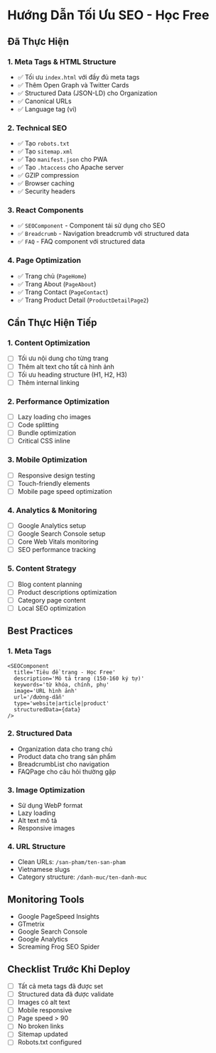 # Hướng Dẫn Tối Ưu SEO - Học Free

## Đã Thực Hiện

### 1. Meta Tags & HTML Structure

- ✅ Tối ưu `index.html` với đầy đủ meta tags
- ✅ Thêm Open Graph và Twitter Cards
- ✅ Structured Data (JSON-LD) cho Organization
- ✅ Canonical URLs
- ✅ Language tag (vi)

### 2. Technical SEO

- ✅ Tạo `robots.txt`
- ✅ Tạo `sitemap.xml`
- ✅ Tạo `manifest.json` cho PWA
- ✅ Tạo `.htaccess` cho Apache server
- ✅ GZIP compression
- ✅ Browser caching
- ✅ Security headers

### 3. React Components

- ✅ `SEOComponent` - Component tái sử dụng cho SEO
- ✅ `Breadcrumb` - Navigation breadcrumb với structured data
- ✅ `FAQ` - FAQ component với structured data

### 4. Page Optimization

- ✅ Trang chủ (`PageHome`)
- ✅ Trang About (`PageAbout`)
- ✅ Trang Contact (`PageContact`)
- ✅ Trang Product Detail (`ProductDetailPage2`)

## Cần Thực Hiện Tiếp

### 1. Content Optimization

- [ ] Tối ưu nội dung cho từng trang
- [ ] Thêm alt text cho tất cả hình ảnh
- [ ] Tối ưu heading structure (H1, H2, H3)
- [ ] Thêm internal linking

### 2. Performance Optimization

- [ ] Lazy loading cho images
- [ ] Code splitting
- [ ] Bundle optimization
- [ ] Critical CSS inline

### 3. Mobile Optimization

- [ ] Responsive design testing
- [ ] Touch-friendly elements
- [ ] Mobile page speed optimization

### 4. Analytics & Monitoring

- [ ] Google Analytics setup
- [ ] Google Search Console setup
- [ ] Core Web Vitals monitoring
- [ ] SEO performance tracking

### 5. Content Strategy

- [ ] Blog content planning
- [ ] Product descriptions optimization
- [ ] Category page content
- [ ] Local SEO optimization

## Best Practices

### 1. Meta Tags

```tsx
<SEOComponent
  title='Tiêu đề trang - Học Free'
  description='Mô tả trang (150-160 ký tự)'
  keywords='từ khóa, chính, phụ'
  image='URL hình ảnh'
  url='/đường-dẫn'
  type='website|article|product'
  structuredData={data}
/>
```

### 2. Structured Data

- Organization data cho trang chủ
- Product data cho trang sản phẩm
- BreadcrumbList cho navigation
- FAQPage cho câu hỏi thường gặp

### 3. Image Optimization

- Sử dụng WebP format
- Lazy loading
- Alt text mô tả
- Responsive images

### 4. URL Structure

- Clean URLs: `/san-pham/ten-san-pham`
- Vietnamese slugs
- Category structure: `/danh-muc/ten-danh-muc`

## Monitoring Tools

- Google PageSpeed Insights
- GTmetrix
- Google Search Console
- Google Analytics
- Screaming Frog SEO Spider

## Checklist Trước Khi Deploy

- [ ] Tất cả meta tags đã được set
- [ ] Structured data đã được validate
- [ ] Images có alt text
- [ ] Mobile responsive
- [ ] Page speed > 90
- [ ] No broken links
- [ ] Sitemap updated
- [ ] Robots.txt configured
